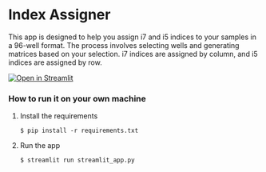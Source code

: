 # Index Assigner

This app is designed to help you assign i7 and i5 indices to your samples in a 96-well format. The process involves selecting wells and generating matrices based on your selection. i7 indices are assigned by column, and i5 indices are assigned by row.



[![Open in Streamlit](https://static.streamlit.io/badges/streamlit_badge_black_white.svg)](https://blank-app-template.streamlit.app/)

### How to run it on your own machine

1. Install the requirements

   ```
   $ pip install -r requirements.txt
   ```

2. Run the app

   ```
   $ streamlit run streamlit_app.py
   ```
